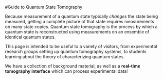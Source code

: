 #Guide to Quantum State Tomography

Because measurement of a quantum state typically *changes* the state being measured, getting a complete picture of that state requires measurements on many state copies. Quantum state tomography is the process by which a quantum state is reconstructed using measurements on an ensemble of identical quantum states.

This page is intended to be useful to a variety of visitors, from experimental research groups setting up quantum tomography systems, to students learning about the theory of characterizing quantum states. 

We have a collection of background material, as well as a **real-time tomography interface** which can process experimental data!



